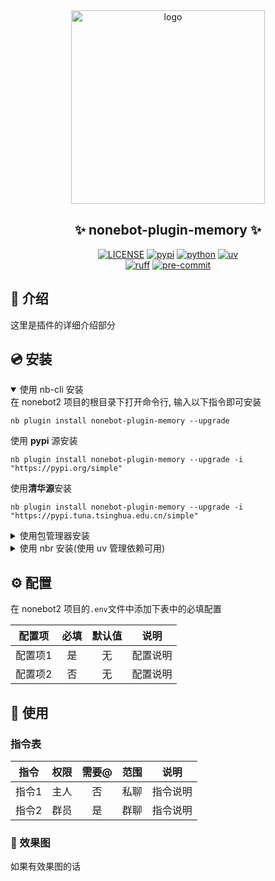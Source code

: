<div align="center">
    <a href="https://v2.nonebot.dev/store">
    <img src="https://raw.githubusercontent.com/fllesser/nonebot-plugin-template/refs/heads/resource/.docs/NoneBotPlugin.svg" width="310" alt="logo"></a>

## ✨ nonebot-plugin-memory ✨
[![LICENSE](https://img.shields.io/github/license/lanxinmob/nonebot-plugin-memory.svg)](./LICENSE)
[![pypi](https://img.shields.io/pypi/v/nonebot-plugin-memory.svg)](https://pypi.python.org/pypi/nonebot-plugin-memory)
[![python](https://img.shields.io/badge/python-3.10|3.11|3.12|3.13-blue.svg)](https://www.python.org)
[![uv](https://img.shields.io/badge/package%20manager-uv-black?style=flat-square&logo=uv)](https://github.com/astral-sh/uv)
<br/>
[![ruff](https://img.shields.io/badge/code%20style-ruff-black?style=flat-square&logo=ruff)](https://github.com/astral-sh/ruff)
[![pre-commit](https://results.pre-commit.ci/badge/github/lanxinmob/nonebot-plugin-memory/master.svg)](https://results.pre-commit.ci/latest/github/lanxinmob/nonebot-plugin-memory/master)

</div>

## 📖 介绍

这里是插件的详细介绍部分

## 💿 安装

<details open>
<summary>使用 nb-cli 安装</summary>
在 nonebot2 项目的根目录下打开命令行, 输入以下指令即可安装

    nb plugin install nonebot-plugin-memory --upgrade
使用 **pypi** 源安装

    nb plugin install nonebot-plugin-memory --upgrade -i "https://pypi.org/simple"
使用**清华源**安装

    nb plugin install nonebot-plugin-memory --upgrade -i "https://pypi.tuna.tsinghua.edu.cn/simple"


</details>

<details>
<summary>使用包管理器安装</summary>
在 nonebot2 项目的插件目录下, 打开命令行, 根据你使用的包管理器, 输入相应的安装命令

<details open>
<summary>uv</summary>

    uv add nonebot-plugin-memory
安装仓库 master 分支

    uv add git+https://github.com/lanxinmob/nonebot-plugin-memory@master
</details>

<details>
<summary>pdm</summary>

    pdm add nonebot-plugin-memory
安装仓库 master 分支

    pdm add git+https://github.com/lanxinmob/nonebot-plugin-memory@master
</details>
<details>
<summary>poetry</summary>

    poetry add nonebot-plugin-memory
安装仓库 master 分支

    poetry add git+https://github.com/lanxinmob/nonebot-plugin-memory@master
</details>

打开 nonebot2 项目根目录下的 `pyproject.toml` 文件, 在 `[tool.nonebot]` 部分追加写入

    plugins = ["nonebot_plugin_memory"]

</details>

<details>
<summary>使用 nbr 安装(使用 uv 管理依赖可用)</summary>

[nbr](https://github.com/fllesser/nbr) 是一个基于 uv 的 nb-cli，可以方便地管理 nonebot2

    nbr plugin install nonebot-plugin-memory
使用 **pypi** 源安装

    nbr plugin install nonebot-plugin-memory -i "https://pypi.org/simple"
使用**清华源**安装

    nbr plugin install nonebot-plugin-memory -i "https://pypi.tuna.tsinghua.edu.cn/simple"

</details>


## ⚙️ 配置

在 nonebot2 项目的`.env`文件中添加下表中的必填配置

| 配置项  | 必填  | 默认值 |   说明   |
| :-----: | :---: | :----: | :------: |
| 配置项1 |  是   |   无   | 配置说明 |
| 配置项2 |  否   |   无   | 配置说明 |

## 🎉 使用
### 指令表
| 指令  | 权限  | 需要@ | 范围  |   说明   |
| :---: | :---: | :---: | :---: | :------: |
| 指令1 | 主人  |  否   | 私聊  | 指令说明 |
| 指令2 | 群员  |  是   | 群聊  | 指令说明 |

### 🎨 效果图
如果有效果图的话
